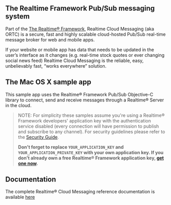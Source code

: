 ## The Realtime Framework Pub/Sub messaging system
Part of the [The Realtime® Framework](http://framework.realtime.co), Realtime Cloud Messaging (aka ORTC) is a secure, fast and highly scalable cloud-hosted Pub/Sub real-time message broker for web and mobile apps.

If your website or mobile app has data that needs to be updated in the user’s interface as it changes (e.g. real-time stock quotes or ever changing social news feed) Realtime Cloud Messaging is the reliable, easy, unbelievably fast, “works everywhere” solution.

## The Mac OS X sample app
This sample app uses the Realtime® Framework Pub/Sub Objective-C library to connect, send and receive messages through a Realtime® Server in the cloud.

> NOTE: For simplicity these samples assume you're using a Realtime® Framework developers' application key with the authentication service disabled (every connection will have permission to publish and subscribe to any channel). For security guidelines please refer to the [Security Guide](http://messaging-public.realtime.co/documentation/starting-guide/security.html). 
> 
> **Don't forget to replace `YOUR_APPLICATION_KEY` and `YOUR_APPLICATION_PRIVATE_KEY` with your own application key. If you don't already own a free Realtime® Framework application key, [get one now](https://accounts.realtime.co/signup/).**


## Documentation
The complete Realtime® Cloud Messaging reference documentation is available [here](http://framework.realtime.co/messaging/#documentation)